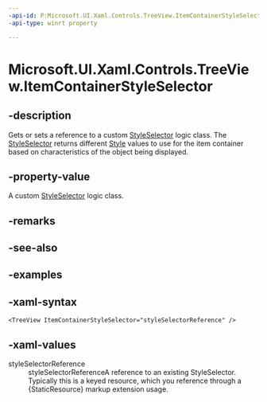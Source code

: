 ```yaml
---
-api-id: P:Microsoft.UI.Xaml.Controls.TreeView.ItemContainerStyleSelector
-api-type: winrt property

---
```

<!-- Property syntax.
public StyleSelector ItemContainerStyleSelector { get;  set; }
-->

# Microsoft.UI.Xaml.Controls.TreeView.ItemContainerStyleSelector


## -description

Gets or sets a reference to a custom [StyleSelector](styleselector.md) logic class. The [StyleSelector](styleselector.md) returns different [Style](../windows.ui.xaml/style.md) values to use for the item container based on characteristics of the object being displayed.


## -property-value

A custom [StyleSelector](styleselector.md) logic class.


## -remarks


## -see-also


## -examples


## -xaml-syntax

```xaml
<TreeView ItemContainerStyleSelector="styleSelectorReference" />
```


## -xaml-values

<dl><dt>styleSelectorReference</dt><dd>styleSelectorReferenceA reference to an existing StyleSelector. Typically this is a keyed resource, which you reference through a {StaticResource} markup extension usage.</dd>
</dl>


